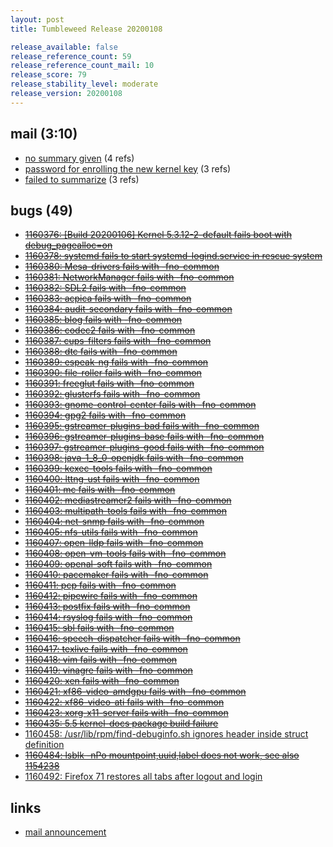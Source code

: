 ```yaml
---
layout: post
title: Tumbleweed Release 20200108

release_available: false
release_reference_count: 59
release_reference_count_mail: 10
release_score: 79
release_stability_level: moderate
release_version: 20200108
---
```


## mail (3:10)

- [no summary given](https://lists.opensuse.org/archives/list/factory@lists.opensuse.org/thread/7572VRBTNUJC4VK5VHREVGFPPT64DKQU) (4 refs)
- [password for enrolling the new kernel key](https://lists.opensuse.org/opensuse-factory/2020-01/msg00180.html) (3 refs)
- [failed to summarize](https://lists.opensuse.org/archives/list/factory@lists.opensuse.org/thread/TUGMTMAFXIZHNWSCLKBS46XQKIHKC3LX) (3 refs)

## bugs (49)

<!--more-->

- ~~[1160376: \[Build 20200106\] Kernel 5.3.12-2-default fails boot with debug_pagealloc=on](https://bugzilla.opensuse.org/show_bug.cgi?id=1160376)~~
- ~~[1160378: systemd fails to start systemd-logind.service in rescue system](https://bugzilla.opensuse.org/show_bug.cgi?id=1160378)~~
- ~~[1160380: Mesa-drivers fails with -fno-common](https://bugzilla.opensuse.org/show_bug.cgi?id=1160380)~~
- ~~[1160381: NetworkManager fails with -fno-common](https://bugzilla.opensuse.org/show_bug.cgi?id=1160381)~~
- ~~[1160382: SDL2 fails with -fno-common](https://bugzilla.opensuse.org/show_bug.cgi?id=1160382)~~
- ~~[1160383: acpica fails with -fno-common](https://bugzilla.opensuse.org/show_bug.cgi?id=1160383)~~
- ~~[1160384: audit-secondary fails with -fno-common](https://bugzilla.opensuse.org/show_bug.cgi?id=1160384)~~
- ~~[1160385: blog fails with -fno-common](https://bugzilla.opensuse.org/show_bug.cgi?id=1160385)~~
- ~~[1160386: codec2 fails with -fno-common](https://bugzilla.opensuse.org/show_bug.cgi?id=1160386)~~
- ~~[1160387: cups-filters fails with -fno-common](https://bugzilla.opensuse.org/show_bug.cgi?id=1160387)~~
- ~~[1160388: dtc fails with -fno-common](https://bugzilla.opensuse.org/show_bug.cgi?id=1160388)~~
- ~~[1160389: espeak-ng fails with -fno-common](https://bugzilla.opensuse.org/show_bug.cgi?id=1160389)~~
- ~~[1160390: file-roller fails with -fno-common](https://bugzilla.opensuse.org/show_bug.cgi?id=1160390)~~
- ~~[1160391: freeglut fails with -fno-common](https://bugzilla.opensuse.org/show_bug.cgi?id=1160391)~~
- ~~[1160392: glusterfs fails with -fno-common](https://bugzilla.opensuse.org/show_bug.cgi?id=1160392)~~
- ~~[1160393: gnome-control-center fails with -fno-common](https://bugzilla.opensuse.org/show_bug.cgi?id=1160393)~~
- ~~[1160394: gpg2 fails with -fno-common](https://bugzilla.opensuse.org/show_bug.cgi?id=1160394)~~
- ~~[1160395: gstreamer-plugins-bad fails with -fno-common](https://bugzilla.opensuse.org/show_bug.cgi?id=1160395)~~
- ~~[1160396: gstreamer-plugins-base fails with -fno-common](https://bugzilla.opensuse.org/show_bug.cgi?id=1160396)~~
- ~~[1160397: gstreamer-plugins-good fails with -fno-common](https://bugzilla.opensuse.org/show_bug.cgi?id=1160397)~~
- ~~[1160398: java-1_8_0-openjdk fails with -fno-common](https://bugzilla.opensuse.org/show_bug.cgi?id=1160398)~~
- ~~[1160399: kexec-tools fails with -fno-common](https://bugzilla.opensuse.org/show_bug.cgi?id=1160399)~~
- ~~[1160400: lttng-ust fails with -fno-common](https://bugzilla.opensuse.org/show_bug.cgi?id=1160400)~~
- ~~[1160401: mc fails with -fno-common](https://bugzilla.opensuse.org/show_bug.cgi?id=1160401)~~
- ~~[1160402: mediastreamer2 fails with -fno-common](https://bugzilla.opensuse.org/show_bug.cgi?id=1160402)~~
- ~~[1160403: multipath-tools fails with -fno-common](https://bugzilla.opensuse.org/show_bug.cgi?id=1160403)~~
- ~~[1160404: net-snmp fails with -fno-common](https://bugzilla.opensuse.org/show_bug.cgi?id=1160404)~~
- ~~[1160405: nfs-utils fails with -fno-common](https://bugzilla.opensuse.org/show_bug.cgi?id=1160405)~~
- ~~[1160407: open-lldp fails with -fno-common](https://bugzilla.opensuse.org/show_bug.cgi?id=1160407)~~
- ~~[1160408: open-vm-tools fails with -fno-common](https://bugzilla.opensuse.org/show_bug.cgi?id=1160408)~~
- ~~[1160409: openal-soft fails with -fno-common](https://bugzilla.opensuse.org/show_bug.cgi?id=1160409)~~
- ~~[1160410: pacemaker fails with -fno-common](https://bugzilla.opensuse.org/show_bug.cgi?id=1160410)~~
- ~~[1160411: pcp fails with -fno-common](https://bugzilla.opensuse.org/show_bug.cgi?id=1160411)~~
- ~~[1160412: pipewire fails with -fno-common](https://bugzilla.opensuse.org/show_bug.cgi?id=1160412)~~
- ~~[1160413: postfix fails with -fno-common](https://bugzilla.opensuse.org/show_bug.cgi?id=1160413)~~
- ~~[1160414: rsyslog fails with -fno-common](https://bugzilla.opensuse.org/show_bug.cgi?id=1160414)~~
- ~~[1160415: sbl fails with -fno-common](https://bugzilla.opensuse.org/show_bug.cgi?id=1160415)~~
- ~~[1160416: speech-dispatcher fails with -fno-common](https://bugzilla.opensuse.org/show_bug.cgi?id=1160416)~~
- ~~[1160417: texlive fails with -fno-common](https://bugzilla.opensuse.org/show_bug.cgi?id=1160417)~~
- ~~[1160418: vim fails with -fno-common](https://bugzilla.opensuse.org/show_bug.cgi?id=1160418)~~
- ~~[1160419: vinagre fails with -fno-common](https://bugzilla.opensuse.org/show_bug.cgi?id=1160419)~~
- ~~[1160420: xen fails with -fno-common](https://bugzilla.opensuse.org/show_bug.cgi?id=1160420)~~
- ~~[1160421: xf86-video-amdgpu fails with -fno-common](https://bugzilla.opensuse.org/show_bug.cgi?id=1160421)~~
- ~~[1160422: xf86-video-ati fails with -fno-common](https://bugzilla.opensuse.org/show_bug.cgi?id=1160422)~~
- ~~[1160423: xorg-x11-server fails with -fno-common](https://bugzilla.opensuse.org/show_bug.cgi?id=1160423)~~
- ~~[1160435: 5.5 kernel-docs package build failure](https://bugzilla.opensuse.org/show_bug.cgi?id=1160435)~~
- [1160458: /usr/lib/rpm/find-debuginfo.sh ignores header inside struct definition](https://bugzilla.opensuse.org/show_bug.cgi?id=1160458)
- ~~[1160484: lsblk -nPo mountpoint,uuid,label           does not work, see also 1154238](https://bugzilla.opensuse.org/show_bug.cgi?id=1160484)~~
- [1160492: Firefox 71 restores all tabs after logout and login](https://bugzilla.opensuse.org/show_bug.cgi?id=1160492)



## links

- [mail announcement](https://lists.opensuse.org/archives/list/factory@lists.opensuse.org/thread/7572VRBTNUJC4VK5VHREVGFPPT64DKQU)
